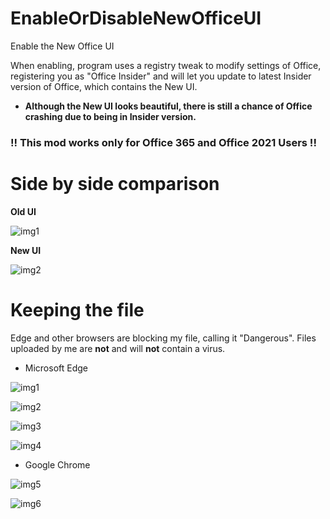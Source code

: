 # EnableOrDisableNewOfficeUI

Enable the New Office UI

When enabling, program uses a registry tweak to modify settings of Office, registering you as "Office Insider" and will let you update to latest Insider version of Office, which contains the New UI.


* __Although the New UI looks beautiful, there is still a chance of Office crashing due to being in Insider version.__

### !! This mod works only for Office 365 and Office 2021 Users !!

# Side by side comparison

__Old UI__

![img1](https://i.imgur.com/zU1F3JT.png)

__New UI__

![img2](https://i.imgur.com/hOdN85Z.png)

# Keeping the file

Edge and other browsers are blocking my file, calling it "Dangerous". Files uploaded by me are __not__ and will __not__ contain a virus.

* Microsoft Edge

![img1](https://i.imgur.com/ScV81WL.png)

![img2](https://user-images.githubusercontent.com/93790230/160257015-f409cd4f-68ee-4b54-ba01-5a89c1eafd90.png)

![img3](https://i.imgur.com/SgvWCjs.png)

![img4](https://i.imgur.com/xwII7yG.png)


* Google Chrome

![img5](https://user-images.githubusercontent.com/93790230/160257152-093f6442-9e99-4fde-b4d9-41bb6ab39a38.png)

![img6](https://user-images.githubusercontent.com/93790230/160257170-c48b68de-4ad6-4521-9227-fac3a4f4a532.png)
